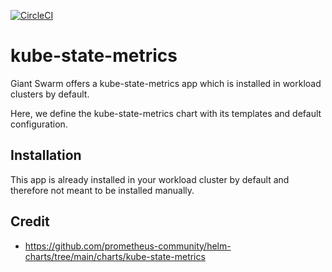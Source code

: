 [![CircleCI](https://dl.circleci.com/status-badge/img/gh/giantswarm/kube-state-metrics-app/tree/main.svg?style=svg)](https://dl.circleci.com/status-badge/redirect/gh/giantswarm/kube-state-metrics-app/tree/main)

# kube-state-metrics

Giant Swarm offers a kube-state-metrics app which is installed in workload clusters by default.

Here, we define the kube-state-metrics chart with its templates and default configuration.

## Installation

This app is already installed in your workload cluster by default and therefore not meant to be installed manually.

## Credit

- https://github.com/prometheus-community/helm-charts/tree/main/charts/kube-state-metrics
